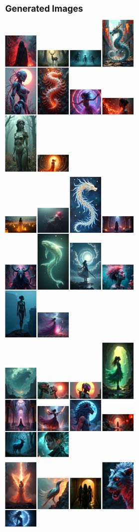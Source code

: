 # Generated Images



<img src="2025_06_24_01.png" width="100"/> <img src="2025_06_24_02.png" width="100"/> <img src="2025_06_24_03.png" width="100"/> <img src="2025_06_24_04.png" width="100"/> <img src="2025_06_24_05.png" width="100"/> <img src="2025_06_24_06.png" width="100"/> <img src="2025_06_24_07.png" width="100"/> <img src="2025_06_24_08.png" width="100"/> <img src="2025_06_24_09.png" width="100"/> <img src="2025_06_24_10.png" width="100"/>

<img src="2025_06_24_11.png" width="100"/> <img src="2025_06_24_12.png" width="100"/> <img src="2025_06_24_13.png" width="100"/> <img src="2025_06_24_14.png" width="100"/> <img src="2025_06_24_15.png" width="100"/> <img src="2025_06_24_16.png" width="100"/> <img src="2025_06_24_17.png" width="100"/> <img src="2025_06_24_18.png" width="100"/> <img src="2025_06_24_19.png" width="100"/> <img src="2025_06_24_20.png" width="100"/>

<img src="2025_06_24_21.png" width="100"/> <img src="2025_06_24_22.png" width="100"/> <img src="2025_06_24_23.png" width="100"/> <img src="2025_06_24_24.png" width="100"/> <img src="2025_06_24_25.png" width="100"/> <img src="2025_06_24_26.png" width="100"/> <img src="2025_06_24_27.png" width="100"/> <img src="2025_06_24_28.png" width="100"/> <img src="2025_06_24_29.png" width="100"/> <img src="2025_06_24_30.png" width="100"/>

<img src="2025_06_24_31.png" width="100"/> <img src="2025_06_24_32.png" width="100"/> <img src="2025_06_24_33.png" width="100"/> <img src="2025_06_24_34.png" width="100"/> <img src="2025_06_24_35.png" width="100"/>